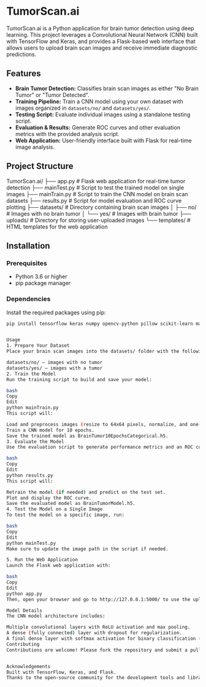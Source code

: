 # TumorScan.ai

TumorScan.ai is a Python application for brain tumor detection using deep learning. This project leverages a Convolutional Neural Network (CNN) built with TensorFlow and Keras, and provides a Flask-based web interface that allows users to upload brain scan images and receive immediate diagnostic predictions.

## Features

- **Brain Tumor Detection:** Classifies brain scan images as either "No Brain Tumor" or "Tumor Detected".
- **Training Pipeline:** Train a CNN model using your own dataset with images organized in `datasets/no/` and `datasets/yes/`.
- **Testing Script:** Evaluate individual images using a standalone testing script.
- **Evaluation & Results:** Generate ROC curves and other evaluation metrics with the provided analysis script.
- **Web Application:** User-friendly interface built with Flask for real-time image analysis.

## Project Structure

TumorScan.ai/ ├── app.py # Flask web application for real-time tumor detection ├── mainTest.py # Script to test the trained model on single images ├── mainTrain.py # Script to train the CNN model on brain scan datasets ├── results.py # Script for model evaluation and ROC curve plotting ├── datasets/ # Directory containing brain scan images │ ├── no/ # Images with no brain tumor │ └── yes/ # Images with brain tumor ├── uploads/ # Directory for storing user-uploaded images └── templates/ # HTML templates for the web application


## Installation

### Prerequisites

- Python 3.6 or higher
- pip package manager

### Dependencies

Install the required packages using pip:

```bash
pip install tensorflow keras numpy opencv-python pillow scikit-learn matplotlib flask werkzeug


Usage
1. Prepare Your Dataset
Place your brain scan images into the datasets/ folder with the following structure:

datasets/no/ – images with no tumor
datasets/yes/ – images with a tumor
2. Train the Model
Run the training script to build and save your model:

bash
Copy
Edit
python mainTrain.py
This script will:

Load and preprocess images (resize to 64x64 pixels, normalize, and one-hot encode labels).
Train a CNN model for 10 epochs.
Save the trained model as BrainTumor10EpochsCategorical.h5.
3. Evaluate the Model
Use the evaluation script to generate performance metrics and an ROC curve:

bash
Copy
Edit
python results.py
This script will:

Retrain the model (if needed) and predict on the test set.
Plot and display the ROC curve.
Save the evaluated model as BrainTumorModel.h5.
4. Test the Model on a Single Image
To test the model on a specific image, run:

bash
Copy
Edit
python mainTest.py
Make sure to update the image path in the script if needed.

5. Run the Web Application
Launch the Flask web application with:

bash
Copy
Edit
python app.py
Then, open your browser and go to http://127.0.0.1:5000/ to use the upload interface for real-time predictions.

Model Details
The CNN model architecture includes:

Multiple convolutional layers with ReLU activation and max pooling.
A dense (fully connected) layer with dropout for regularization.
A final dense layer with softmax activation for binary classification (tumor vs. no tumor).
Contributing
Contributions are welcome! Please fork the repository and submit a pull request with your improvements or bug fixes. For major changes, please open an issue first to discuss what you would like to change.


Acknowledgements
Built with TensorFlow, Keras, and Flask.
Thanks to the open-source community for the development tools and libraries that made this project possible.
